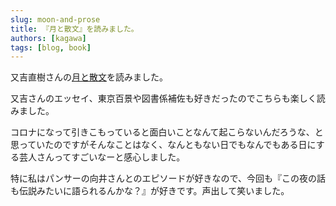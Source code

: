```yaml
---
slug: moon-and-prose
title: 『月と散文』を読みました。
authors: [kagawa]
tags: [blog, book]
---
```


又吉直樹さんの[月と散文](https://amzn.to/3CL9ybb)を読みました。

又吉さんのエッセイ、東京百景や図書係補佐も好きだったのでこちらも楽しく読みました。

コロナになって引きこもっていると面白いことなんて起こらないんだろうな、と思っていたのですがそんなことはなく、なんともない日でもなんでもある日にする芸人さんってすごいなーと感心しました。

特に私はパンサーの向井さんとのエピソードが好きなので、今回も『この夜の話も伝説みたいに語られるんかな？』が好きです。声出して笑いました。